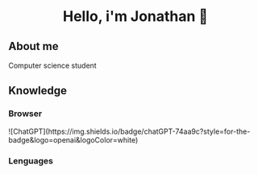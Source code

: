 <h1 align="center"> Hello, i'm Jonathan 👋 </h1>

<h2>About me</h2>
Computer science student

<h2>Knowledge</h2>
<h3>Browser</h3>
![ChatGPT](https://img.shields.io/badge/chatGPT-74aa9c?style=for-the-badge&logo=openai&logoColor=white)
<h3>Lenguages</h3>
